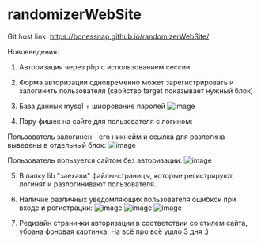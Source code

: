 # randomizerWebSite

Git host link: https://bonessnap.github.io/randomizerWebSite/

Нововведения:
1. Авторизация через php с использованием сессии
2. Форма авторизации одновременно может зарегистрировать и залогинить пользователя (свойство target показывает нужный блок)
3. База данных mysql + шифрование паролей
![image](https://user-images.githubusercontent.com/79045972/140622666-3aa2834a-827e-4b3d-90c3-bccce8476ba0.png)

4. Пару фишек на сайте для пользователя с логином:

Пользователь залогинен - его никнейм и ссылка для разлогина выведены в отдельный блок:
![image](https://user-images.githubusercontent.com/79045972/140622619-03e6d51c-1fef-47cc-aed6-2fe00f39ec65.png)

Пользователь пользуется сайтом без авторизации: 
![image](https://user-images.githubusercontent.com/79045972/140622626-b643f307-7233-4e68-8b33-f5fce9412edd.png)

5. В папку lib "заехали" файлы-страницы, которые регистрируют, логинят и разлогинивают пользователя.
6. Наличие различных уведомляющих пользователя ошибкок при входе и регистрации:
![image](https://user-images.githubusercontent.com/79045972/140622581-bd876afd-675e-4d46-885c-030323ebaa30.png)
![image](https://user-images.githubusercontent.com/79045972/140622589-bf60ccf7-3b97-4ea4-864d-46658db7072d.png)
![image](https://user-images.githubusercontent.com/79045972/140622595-d3939fbc-3124-4275-85b6-15ebcc833ae5.png)

7. Редизайн странички авторизации в соответствии со стилем сайта, убрана фоновая  картинка.
На всё про всё ушло 3 дня :)
